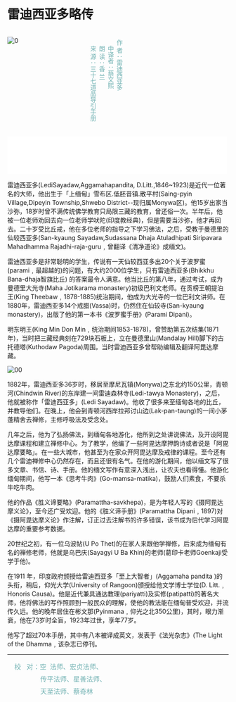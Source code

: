 # 雷迪西亚多略传
<div>
<div style="float:left">

![0](./img/0.webp)

</div>
<div style="float:left; width:10em">&nbsp</div>
<div style="float:left; padding:20px;text-align:top; color: rgb(112, 177, 178); writing-mode: vertical-rl ">
作    者：雷迪西亚多

中译者：蔡文熙

朗    读：香   兰

来    源：三十七道品导引手册
</div>
<div style="clear:both"></div>
</div>

<iframe frameborder="0" marginwidth="0" marginheight="0" width=500 height=86 src="./mp3/01.mp3"></iframe>

雷迪西亚多(LediSayadaw,Aggamahapandita, D.Litt.,1846~1923)是近代一位著名的大师，他出生于「上缅甸」雪布区.低胚音镇.散平村(Saing-pyin Village,Dipeyin Township,Shwebo District--现归属Monywa区)。他15岁出家当沙弥，18岁时曾不满传统佛学教育只局限三藏的教育，曾还俗一次。半年后，他被一位老师劝回去向一位老师学吠陀(印度教经典)，但是需要当沙弥，他才再回去。二十岁受比丘戒，他在多位老师的指导之下学习佛法，之后，受教于曼德里的仙较西亚多(San-kyaung Sayadaw,Sudassana Dhaja Atuladhipati Siripavara Mahadhamma Rajadhi-raja-guru﹐曾翻译《清净道论》成缅文)。

雷迪西亚多是非常聪明的学生，传说有一天仙较西亚多出20个关于波罗蜜(parami﹐最超越的)的问题，有大约2000位学生，只有雷迪西亚多(Bhikkhu Bana-dhaja智旗比丘) 的答案最令人满意。他当比丘的第八年，通过考试，成为曼德里大光寺(Maha Jotikarama monastery)初级巴利文老师。在贡榜王朝提泊王(King Theebaw﹐1878-1885)统治期间，他成为大光寺的一位巴利文讲师。在1880年，雷迪西亚多14个戒腊(Vassa)时，仍然住在仙较寺(San-kyaung monastery)，出版了他的第一本书《波罗蜜手册》(Parami Dipani)。

明东明王(King Min Don Min﹐统治期间1853-1878)，曾赞助第五次结集(1871年)，当时把三藏经典刻在729块石板上，立在曼德里山(Mandalay Hill)脚下的古托德塔(Kuthodaw Pagoda)周围。当时雷迪西亚多曾帮助编辑及翻译阿毘达摩藏。

![00](./img/00.webp)
<br/>

1882年，雷迪西亚多36岁时，移居至摩尼瓦镇(Monywa)之东北约150公里，青顿河(Chindwin River)的东岸建一间雷迪森林寺(Ledi-tawya Monastery)，之后，他就被称作「雷迪西亚多」(Ledi Sayadaw)。他收了很多来至缅甸各地的比丘，并教导他们。在晚上，他会到青顿河西岸拉邦讨山边(Lak-pan-taung)的一间小茅蓬精舍去禅修，主修呼吸法及受念处。

几年之后，他为了弘扬佛法，到缅甸各地游化，他所到之处讲说佛法，及开设阿毘达摩课程和建立禅修中心。为了教学，他编了一些阿毘达摩押韵诗或者说是「阿毘达摩要略」。在一些大城市，他甚至为在家众开阿毘达摩及戒律的课程。至今还有几个雷迪禅修中心仍然存在，而且还很有名气。在他的游化期间，他以缅文写了很多文章、书信、诗、手册。他的缅文写作有意深入浅出，让农夫也看得懂。他游化缅甸期间，他写一本《思考牛肉》(Go-mamsa-matika)，鼓励人们素食，不要杀牛吃牛肉。

他的作品《胜义谛要略》(Paramattha-savkhepa)，是为年轻人写的《摄阿毘达摩义论》，至今还广受欢迎。他的《胜义谛手册》(Paramattha Dipani﹐1897)对《摄阿毘达摩义论》作注解，订正过去注解书的许多错误，该书成为后代学习阿毘达摩的重要参考数据。

20世纪之初，有一位乌波帖(U Po Thet)的在家人来跟他学禅修，后来成为缅甸有名的禅修老师，他就是乌巴庆(Sayagyi U Ba Khin)的老师(葛印卡老师Goenkaji受学于他)。

在1911 年，印度政府颁授给雷迪西亚多「至上大智者」(Aggamaha pandita )的头衔，稍后，仰光大学(University of Rangoon)颁授给他文学博士学位(D. Litt.﹐Honoris Causa)。他是近代兼具通达教理(pariyatti)及实修(patipatti)的著名大师，他将佛法的写作照顾到一般民众的理解，使他的教法能在缅甸普受欢迎，并流传久远。他的晚年居住在彬文那(Pyinmana﹐仰光之北350公里)，其时，眼力渐衰，他在73岁时全盲，1923年过世，享年77岁。

他写了超过70本手册，其中有八本被译成英文，发表于《法光杂志》(The Light of the Dhamma﹐该杂志已停刊｡

------

<section style="line-height: 2em;margin-left: 16px;margin-right: 16px;">
<span style="font-size: 15px; color: rgb(112, 177, 178);">校 &nbsp; 对：空 &nbsp;法师、宏贞法师、</span>
</section>
<section style="line-height: 2em;margin-left: 16px;margin-right: 16px;">
<span style="font-size: 15px; color: rgb(112, 177, 178);">&nbsp; &nbsp; &nbsp; &nbsp; &nbsp; &nbsp; &nbsp; 传平法师、星善法师、</span>
</section>
<section style="line-height: 2em;margin-left: 16px;margin-right: 16px;">
<span style="font-size: 15px; color: rgb(112, 177, 178);">&nbsp; &nbsp; &nbsp; &nbsp; &nbsp; &nbsp; &nbsp; 天至法师、蔡奇林</span>
</section>
